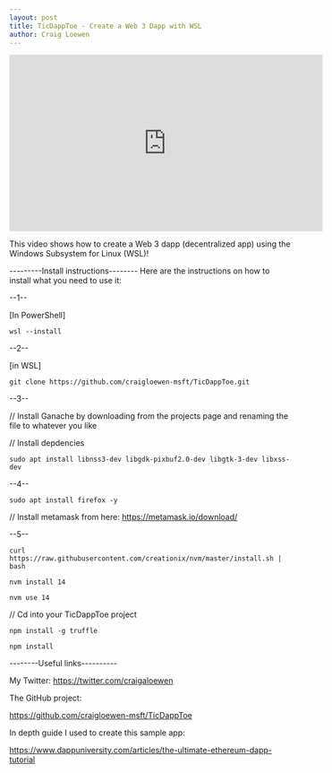 ```yaml
---
layout: post
title: TicDappToe - Create a Web 3 Dapp with WSL
author: Craig Loewen
---
```


<iframe width="560" height="315" src="https://www.youtube.com/embed/lagpgqM-Ieg" title="YouTube video player" frameborder="0" allow="accelerometer; autoplay; clipboard-write; encrypted-media; gyroscope; picture-in-picture" allowfullscreen></iframe>

This video shows how to create a Web 3 dapp (decentralized app) using the Windows Subsystem for Linux (WSL)! 

---------Install instructions--------
Here are the instructions on how to install what you need to use it:

--1--

[In PowerShell]

`wsl --install`

--2--

[in WSL]

`git clone https://github.com/craigloewen-msft/TicDappToe.git`

--3--

// Install Ganache by downloading from the projects page and renaming the file to whatever you like

// Install depdencies

`sudo apt install libnss3-dev libgdk-pixbuf2.0-dev libgtk-3-dev libxss-dev`

--4--

`sudo apt install firefox -y`

// Install metamask from here: https://metamask.io/download/

--5--

`curl https://raw.githubusercontent.com/creationix/nvm/master/install.sh | bash`

`nvm install 14`

`nvm use 14`

// Cd into your TicDappToe project

`npm install -g truffle`

`npm install`

--------Useful links----------

My Twitter: https://twitter.com/craigaloewen

The GitHub project: 

https://github.com/craigloewen-msft/TicDappToe

In depth guide I used to create this sample app:

https://www.dappuniversity.com/articles/the-ultimate-ethereum-dapp-tutorial
